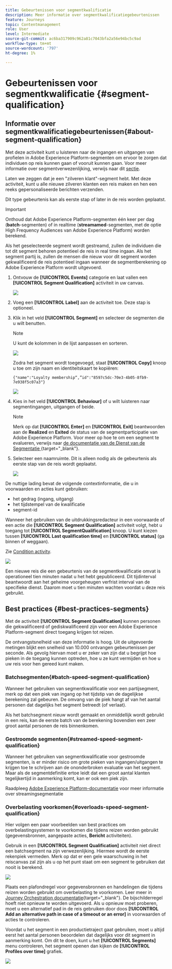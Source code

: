 ```yaml
---
title: Gebeurtenissen voor segmentkwalificatie
description: Meer informatie over segmentkwalificatiegebeurtenissen
feature: Journeys
topic: Contentmanagement
role: User
level: Intermediate
source-git-commit: ac6ba317909c962a81c7043bfa2a56e94bc5c9ad
workflow-type: tm+mt
source-wordcount: '797'
ht-degree: 1%

---
```


# Gebeurtenissen voor segmentkwalificatie {#segment-qualification}

## Informatie over segmentkwalificatiegebeurtenissen{#about-segment-qualification}

Met deze activiteit kunt u luisteren naar de ingangen en uitgangen van profielen in Adobe Experience Platform-segmenten om ervoor te zorgen dat individuen op reis kunnen gaan of vooruit kunnen gaan. Voor meer informatie over segmentverwezenlijking, verwijs naar dit [sectie](../segment/about-segments.md).

Laten we zeggen dat je een &quot;zilveren klant&quot;-segment hebt. Met deze activiteit, kunt u alle nieuwe zilveren klanten een reis maken en hen een reeks gepersonaliseerde berichten verzenden.

Dit type gebeurtenis kan als eerste stap of later in de reis worden geplaatst.

>[!IMPORTANT]
>
>Onthoud dat Adobe Experience Platform-segmenten één keer per dag (**batch**-segmenten) of in realtime (**streamamed**-segmenten, met de optie High Frequency Audiences van Adobe Experience Platform) worden berekend.
>
>Als het geselecteerde segment wordt gestreamd, zullen de individuen die tot dit segment behoren potentieel de reis in real time ingaan. Als het segment partij is, zullen de mensen die nieuw voor dit segment worden gekwalificeerd de reis potentieel ingaan wanneer de segmentberekening op Adobe Experience Platform wordt uitgevoerd.


1. Ontvouw de **[!UICONTROL Events]** categorie en laat vallen een **[!UICONTROL Segment Qualification]** activiteit in uw canvas.

   ![](../assets/segment5.png)

1. Voeg een **[!UICONTROL Label]** aan de activiteit toe. Deze stap is optioneel.

1. Klik in het veld **[!UICONTROL Segment]** en selecteer de segmenten die u wilt benutten.

   >[!NOTE]
   >
   >U kunt de kolommen in de lijst aanpassen en sorteren.

   ![](../assets/segment6.png)

   Zodra het segment wordt toegevoegd, staat **[!UICONTROL Copy]** knoop u toe om zijn naam en identiteitskaart te kopiëren:

   `{"name":"Loyalty membership“,”id":"8597c5dc-70e3-4b05-8fb9-7e938f5c07a3"}`

   ![](../assets/segment-copy.png)

1. Kies in het veld **[!UICONTROL Behaviour]** of u wilt luisteren naar segmentingangen, uitgangen of beide.

   >[!NOTE]
   >
   >Merk op dat **[!UICONTROL Enter]** en **[!UICONTROL Exit]** beantwoorden aan de **Realized** en **Exited** de status van de segmentparticipatie van Adobe Experience Platform. Voor meer op hoe te om een segment te evalueren, verwijs naar [de documentatie van de Dienst van de Segmentatie ](https://experienceleague.adobe.com/docs/experience-platform/segmentation/tutorials/evaluate-a-segment.html#interpret-segment-results){target=&quot;_blank&quot;}.

1. Selecteer een naamruimte. Dit is alleen nodig als de gebeurtenis als eerste stap van de reis wordt geplaatst.

   ![](../assets/segment7.png)

De nuttige lading bevat de volgende contextinformatie, die u in voorwaarden en acties kunt gebruiken:

* het gedrag (ingang, uitgang)
* het tijdstempel van de kwalificatie
* segment-id

Wanneer het gebruiken van de uitdrukkingsredacteur in een voorwaarde of een actie die **[!UICONTROL Segment Qualification]** activiteit volgt, hebt u toegang tot **[!UICONTROL SegmentQualification]** knoop. U kunt kiezen tussen **[!UICONTROL Last qualification time]** en **[!UICONTROL status]** (ga binnen of weggaan).

Zie [Condition activity](../building-journeys/condition-activity.md#about_condition).

![](../assets/segment8.png)

Een nieuwe reis die een gebeurtenis van de segmentkwalificatie omvat is operationeel tien minuten nadat u het hebt gepubliceerd. Dit tijdinterval beantwoordt aan het geheime voorgeheugen verfrist interval van de specifieke dienst. Daarom moet u tien minuten wachten voordat u deze reis gebruikt.

## Best practices {#best-practices-segments}

Met de activiteit **[!UICONTROL Segment Qualification]** kunnen personen die gekwalificeerd of gediskwalificeerd zijn voor een Adobe Experience Platform-segment direct toegang krijgen tot reizen.

De ontvangstsnelheid van deze informatie is hoog. Uit de uitgevoerde metingen blijkt een snelheid van 10.000 ontvangen gebeurtenissen per seconde. Als gevolg hiervan moet u er zeker van zijn dat u begrijpt hoe pieken in de toegang kunnen optreden, hoe u ze kunt vermijden en hoe u uw reis voor hen gereed kunt maken.

### Batchsegmenten{#batch-speed-segment-qualification}

Wanneer het gebruiken van segmentkwalificatie voor een partijsegment, merk op dat een piek van ingang op het tijdstip van de dagelijkse berekening zal gebeuren. De omvang van de piek hangt af van het aantal personen dat dagelijks het segment betreedt (of verlaat).

Als het batchsegment nieuw wordt gemaakt en onmiddellijk wordt gebruikt in een reis, kan de eerste batch van de berekening bovendien een zeer groot aantal personen de reis binnenkomen.

### Gestroomde segmenten{#streamed-speed-segment-qualification}

Wanneer het gebruiken van segmentkwalificatie voor gestroomde segmenten, is er minder risico om grote pieken van ingangen/uitgangen te krijgen toe te schrijven aan de ononderbroken evaluatie van het segment. Maar als de segmentdefinitie ertoe leidt dat een groot aantal klanten tegelijkertijd in aanmerking komt, kan er ook een piek zijn.

Raadpleeg [Adobe Experience Platform-documentatie](https://experienceleague.adobe.com/docs/experience-platform/segmentation/api/streaming-segmentation.html#api) voor meer informatie over streamingsegmentatie

### Overbelasting voorkomen{#overloads-speed-segment-qualification}

Hier volgen een paar voorbeelden van best practices om overbelastingsystemen te voorkomen die tijdens reizen worden gebruikt (gegevensbronnen, aangepaste acties, **Bericht** activiteiten).

Gebruik in een **[!UICONTROL Segment Qualification]** activiteit niet direct een batchsegment na zijn verwezenlijking. Hiermee wordt de eerste rekenpiek vermeden. Merk op dat er een gele waarschuwing in het reiscanvas zal zijn als u op het punt staat om een segment te gebruiken dat nooit is berekend.

![](../assets/segment-error.png)

Plaats een plafondregel voor gegevensbronnen en handelingen die tijdens reizen worden gebruikt om overbelasting te voorkomen. Leer meer in [Journey Orchestration documentatie](https://experienceleague.adobe.com/docs/journeys/using/working-with-apis/capping.html){target=&quot;_blank&quot;}. De bijschilderregel hoeft niet opnieuw te worden uitgevoerd. Als u opnieuw moet proberen, moet u een alternatief pad in de reis gebruiken door doos **[!UICONTROL Add an alternative path in case of a timeout or an error]** in voorwaarden of acties te controleren.

Voordat u het segment in een productietraject gaat gebruiken, moet u altijd eerst het aantal personen beoordelen dat dagelijks voor dit segment in aanmerking komt. Om dit te doen, kunt u het **[!UICONTROL Segments]** menu controleren, het segment openen dan kijken de **[!UICONTROL Profiles over time]** grafiek.

![](../assets/segment-overload.png)
